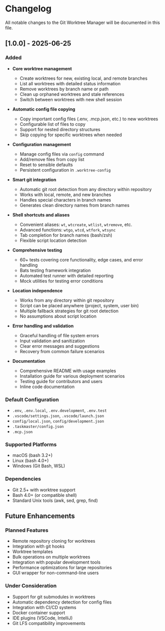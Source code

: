 # Changelog

All notable changes to the Git Worktree Manager will be documented in this file.

## [1.0.0] - 2025-06-25

### Added
- **Core worktree management**
  - Create worktrees for new, existing local, and remote branches
  - List all worktrees with detailed status information
  - Remove worktrees by branch name or path
  - Clean up orphaned worktrees and stale references
  - Switch between worktrees with new shell session

- **Automatic config file copying**
  - Copy important config files (.env, .mcp.json, etc.) to new worktrees
  - Configurable list of files to copy
  - Support for nested directory structures
  - Skip copying for specific worktrees when needed

- **Configuration management**
  - Manage config files via `config` command
  - Add/remove files from copy list
  - Reset to sensible defaults
  - Persistent configuration in `.worktree-config`

- **Smart git integration**
  - Automatic git root detection from any directory within repository
  - Works with local, remote, and new branches
  - Handles special characters in branch names
  - Generates clean directory names from branch names

- **Shell shortcuts and aliases**
  - Convenient aliases: `wt`, `wtcreate`, `wtlist`, `wtremove`, etc.
  - Advanced functions: `wtgo`, `wtcd`, `wtfork`, `wtsync`
  - Tab completion for branch names (bash/zsh)
  - Flexible script location detection

- **Comprehensive testing**
  - 60+ tests covering core functionality, edge cases, and error handling
  - Bats testing framework integration
  - Automated test runner with detailed reporting
  - Mock utilities for testing error conditions

- **Location independence**
  - Works from any directory within git repository
  - Script can be placed anywhere (project, system, user bin)
  - Multiple fallback strategies for git root detection
  - No assumptions about script location

- **Error handling and validation**
  - Graceful handling of file system errors
  - Input validation and sanitization
  - Clear error messages and suggestions
  - Recovery from common failure scenarios

- **Documentation**
  - Comprehensive README with usage examples
  - Installation guide for various deployment scenarios
  - Testing guide for contributors and users
  - Inline code documentation

### Default Configuration
- `.env`, `.env.local`, `.env.development`, `.env.test`
- `.vscode/settings.json`, `.vscode/launch.json`
- `config/local.json`, `config/development.json`
- `.taskmaster/config.json`
- `.mcp.json`

### Supported Platforms
- macOS (bash 3.2+)
- Linux (bash 4.0+)
- Windows (Git Bash, WSL)

### Dependencies
- Git 2.5+ with worktree support
- Bash 4.0+ (or compatible shell)
- Standard Unix tools (awk, sed, grep, find)

## Future Enhancements

### Planned Features
- Remote repository cloning for worktrees
- Integration with git hooks
- Worktree templates
- Bulk operations on multiple worktrees
- Integration with popular development tools
- Performance optimizations for large repositories
- GUI wrapper for non-command-line users

### Under Consideration
- Support for git submodules in worktrees
- Automatic dependency detection for config files
- Integration with CI/CD systems
- Docker container support
- IDE plugins (VSCode, IntelliJ)
- Git LFS compatibility improvements